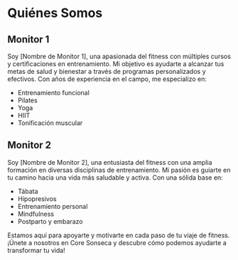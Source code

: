 # Quiénes Somos

## Monitor 1

Soy [Nombre de Monitor 1], una apasionada del fitness con múltiples cursos y certificaciones en entrenamiento. Mi objetivo es ayudarte a alcanzar tus metas de salud y bienestar a través de programas personalizados y efectivos. Con años de experiencia en el campo, me especializo en:

- Entrenamiento funcional
- Pilates
- Yoga
- HIIT
- Tonificación muscular

## Monitor 2

Soy [Nombre de Monitor 2], una entusiasta del fitness con una amplia formación en diversas disciplinas de entrenamiento. Mi pasión es guiarte en tu camino hacia una vida más saludable y activa. Con una sólida base en:

- Tábata
- Hipopresivos
- Entrenamiento personal
- Mindfulness
- Postparto y embarazo

Estamos aquí para apoyarte y motivarte en cada paso de tu viaje de fitness. ¡Únete a nosotros en Core Sonseca y descubre cómo podemos ayudarte a transformar tu vida!
